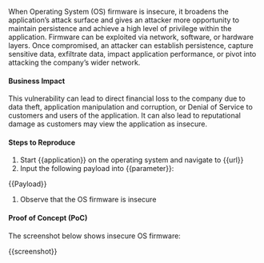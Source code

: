 When Operating System (OS) firmware is insecure, it broadens the application’s attack surface and gives  an attacker more opportunity to maintain persistence and achieve a high level of privilege within the application. Firmware can be exploited via network, software, or hardware layers. Once compromised, an attacker can establish persistence, capture sensitive data, exfiltrate data, impact application performance, or pivot into attacking the company’s wider network.

#### Business Impact

This vulnerability can lead to direct financial loss to the company due to data theft, application manipulation and corruption, or Denial of Service to customers and users of the application. It can also lead to reputational damage as customers may view the application as insecure.

#### Steps to Reproduce

1. Start {{application}} on the operating system and navigate to {{url}}
1. Input the following payload into {{parameter}}:

{{Payload}}

1. Observe that the OS firmware is insecure


#### Proof of Concept (PoC)

The screenshot below shows insecure OS firmware:

{{screenshot}}
